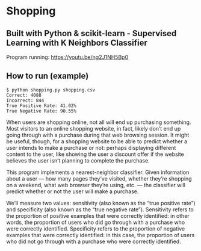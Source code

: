 # Shopping

## Built with Python & scikit-learn - Supervised Learning with K Neighbors Classifier
Program running: https://youtu.be/ng2J1NH5Bp0

## How to run (example)

```
$ python shopping.py shopping.csv
Correct: 4088
Incorrect: 844
True Positive Rate: 41.02%
True Negative Rate: 90.55%

```

When users are shopping online, not all will end up purchasing something. Most visitors to an online shopping website, in fact, likely don’t end up going through with a purchase during that web browsing session. It might be useful, though, for a shopping website to be able to predict whether a user intends to make a purchase or not: perhaps displaying different content to the user, like showing the user a discount offer if the website believes the user isn’t planning to complete the purchase.

This program implements a nearest-neighbor classifier. Given information about a user — how many pages they’ve visited, whether they’re shopping on a weekend, what web browser they’re using, etc. — the classifier will predict whether or not the user will make a purchase. 


We’ll measure two values: sensitivity (also known as the “true positive rate”) and specificity (also known as the “true negative rate”). Sensitivity refers to the proportion of positive examples that were correctly identified: in other words, the proportion of users who did go through with a purchase who were correctly identified. Specificity refers to the proportion of negative examples that were correctly identified: in this case, the proportion of users who did not go through with a purchase who were correctly identified. 


